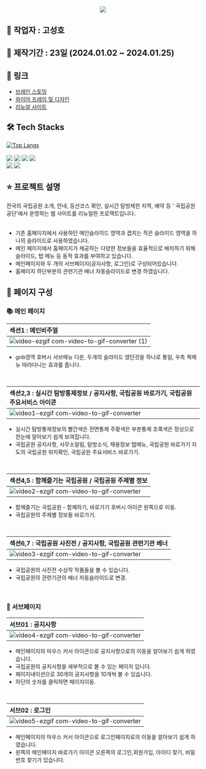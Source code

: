 ## <div align= "center"><img src="https://capsule-render.vercel.app/api?type=waving&color=19803b&height=240&text=공공기관%20리뉴얼%20-%20국립공원공단🏞&animation=fadeIn&fontColor=ffffff&fontSize=40" /></div>
    
## 👤 작업자 : 고성호
## 📆 제작기간 : 23일 (2024.01.02 ~ 2024.01.25) 
## 🚀 링크
- [브레인 스토밍](https://www.figma.com/file/FrC96QwH23NDycPOZHxtNR/%EC%95%84%EC%9D%B4%EB%94%94%EC%96%B4-%EB%B0%9C%EC%83%81?type=whiteboard&node-id=0%3A1&t=JqZNxxZnQEnvoqeU-1)
- [와이어 프레임 및 디자인](https://www.figma.com/file/CglzQn9OcBuPz8qETrCCOl/%EA%B3%A0%EC%84%B1%ED%98%B8_%ED%8F%AC%ED%8A%B8%ED%8F%B4%EB%A6%AC%EC%98%A4?type=design&node-id=0%3A1&mode=design&t=hfG7ThC8r05vVVls-1)
- [리뉴얼 사이트](https://goseongho.github.io/knps/)

## 🛠️ Tech Stacks 
[![Top Langs](https://github-readme-stats.vercel.app/api/top-langs/?username=goseongho&layout=compact)](https://github.com/goseongho/github-readme-stats) <br> <br>
          <img src="https://img.shields.io/badge/CSS3-1572B6?style=flat&logo=CSS3&logoColor=white">
          <img src="https://img.shields.io/badge/Javascript-F7DF1E?style=flat&logo=Javascript&logoColor=white">
          <img src="https://img.shields.io/badge/Prettier-F7B93E?style=flat&logo=Prettier&logoColor=white">
          <img src="https://img.shields.io/badge/Github-181717?style=flat&logo=Github&logoColor=white">
          <br/><img src="https://img.shields.io/badge/Git-F05032?style=flat&logo=Git&logoColor=white">
          <img src="https://img.shields.io/badge/Slack-4A154B?style=flat&logo=Slack&logoColor=white">

## ⭐️ 프로젝트 설명

전국의 국립공원 소개, 안내, 등산코스 확인, 실시간 탐방제한 지역, 예약 등 ' 국립공원공단'에서 운영하는 웹 사이트를 리뉴얼한 프로젝트입니다.<br/><br/>

- 기존 홈페이지에서 사용하던 메인슬라이드 영역과 겹치는 작은 슬라이드 영역을 하나의 슬라이드로 사용하였습니다.
- 메인 페이지에서 홈페이지가 제공하는 다양한 정보들을 효율적으로 배치하기 위해 슬라이드, 탭 메뉴 등 동적 효과를 부여하고 있습니다.
- 메인페이지와 두 개의 서브페이지(공지사항, 로그인)로 구성되어있습니다.
- 홈페이지 하단부분의 관련기관 배너 자동슬라이드로 변경 하였습니다.
## 👀 페이지 구성

### 📚 메인 페이지

| 섹션1 : 메인비주얼                                                                                                      |
| :---------------------------------------------------------------------------------------------------------------------- |
| ![video-ezgif com-video-to-gif-converter (1)](https://github.com/goseongho/knps/assets/152961741/0b4a1c84-0602-4b02-839c-4329b325c70b) |

- gnb영역 호버시 서브메뉴 다운, 두개의 슬라이드 였던것을 하나로 통일, 우측 퀵메뉴 따라다니는 효과를 줍니다.

<br>

| 섹션2,3 : 실시간 탐방통제정보 / 공지사항, 국립공원 바로가기, 국립공원 주요서비스 아이콘                                      |
| :------------------------------------------------------------------------------------------------------------------------ |
| ![video1-ezgif com-video-to-gif-converter](https://github.com/goseongho/knps/assets/152961741/5604d314-0616-407c-838f-ad3f80e7075b) |

- 실시간 탐방통제정보의 빨간색은 전면통제 주황색은 부분통제 초록색은 정상으로 한눈에 알아보기 쉽게 보여집니다.<br>
- 국립공원 공지사항, 사무소알림, 탐방소식, 채용정보 탭메뉴, 국립공원 바로가기 지도의 국립공원 위치확인, 국립공원 주요서비스 바로가기.

<br>

| 섹션4,5 : 함께즐기는 국립공원 / 국립공원 주제별 정보                                   |
| :------------------------------------------------------------------------------------------------------------------------ |
| ![video2-ezgif com-video-to-gif-converter](https://github.com/goseongho/knps/assets/152961741/a47a09b9-b14b-4669-8180-cd9a27adcd1e) |

- 함께즐기는 국립공원 - 함께하기, 바로가기 호버시 아이콘 왼쪽으로 이동.<br>
- 국립공원의 주제별 정보들 바로가기.

<br>

| 섹션6,7 : 국립공원 사진전 / 공지사항, 국립공원 관련기관 베너                                      |
| :------------------------------------------------------------------------------------------------------------------------ |
| ![video3-ezgif com-video-to-gif-converter](https://github.com/goseongho/knps/assets/152961741/47a7637b-6b12-4abc-aaff-3e63301f6427) |

- 국립공원의 사진전 수상작 작품들을 볼 수 있습니다.<br>
- 국립공원의 관련기관의 배너 자동슬라이드로 변경.

<br>

### 📑 서브페이지

| 서브01 : 공지사항                                                                                                         |
| :------------------------------------------------------------------------------------------------------------------------ |
| ![video4-ezgif com-video-to-gif-converter](https://github.com/goseongho/knps/assets/152961741/6dfe321c-8504-4f4e-b76d-1a62b560ef61) |

- 메인페이지의 마우스 커서 아이콘으로 공지사항으로의 이동을 알아보기 쉽게 하였습니다.<br>
- 국립공원의 공지사항을 세부적으로 볼 수 있는 페이지 입니다.<br>
- 페이지네이션으로 30개의 공지사항을 10개씩 볼 수 있습니다. <br>
- 하단의 숫자를 클릭하면 페이지이동.

<br>

| 서브02 : 로그인                                                                                                       |
| :---------------------------------------------------------------------------------------------------------------------- |
| ![video5-ezgif com-video-to-gif-converter](https://github.com/goseongho/knps/assets/152961741/99713aa1-08eb-404e-ae46-968ac617bc1f) |

- 메인페이지의 마우스 커서 아이콘으로 로그인페이지로의 이동을 알아보기 쉽게 하였습니다.<br>
- 왼쪽의 메인페이지 바로가기 아이콘 오른쪽의 로그인,회원가입, 아이디 찾기, 비밀번호 찾기가 있습니다.
